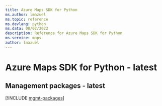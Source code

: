 ```yaml
---
title: Azure Maps SDK for Python
ms.author: lmazuel
ms.topic: reference
ms.devlang: python
ms.data: 08/02/2022
description: Reference for Azure Maps SDK for Python
ms.service: maps
author: lmazuel
---
```

# Azure Maps SDK for Python - latest

## Management packages - latest
[!INCLUDE [mgmt-packages](maps-mgmt-index.md)]